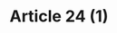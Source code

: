 ---
title: "Article 24 (1)"
draft: false
exceptions:
- info53d
memberstates:
- BG
score: 3
compensation:
- 
remarks: |
 


link: ""
---